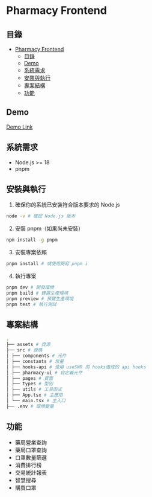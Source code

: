 
# Pharmacy Frontend

## 目錄
- [Pharmacy Frontend](#pharmacy-frontend)
  - [目錄](#目錄)
  - [Demo](#demo)
  - [系統需求](#系統需求)
  - [安裝與執行](#安裝與執行)
  - [專案結構](#專案結構)
  - [功能](#功能)

## Demo

[Demo Link](https://zackweng.github.io/pharmacy_frontend/)

## 系統需求
- Node.js >= 18
- pnpm

## 安裝與執行

1. 確保你的系統已安裝符合版本要求的 Node.js
  ```bash
  node -v # 確認 Node.js 版本
  ```

2. 安裝 pnpm（如果尚未安裝）
  ```bash
  npm install -g pnpm
  ```

3. 安裝專案依賴
  ```bash
  pnpm install # 或使用簡寫 pnpm i
  ```

4. 執行專案
  ```bash
  pnpm dev # 開發環境
  pnpm build # 建置生產環境
  pnpm preview # 預覽生產環境
  pnpm test # 執行測試
  ```

## 專案結構

```bash
.
├── assets # 資源
├── src # 源碼
│ ├── components # 元件
│ ├── constants # 常量
│ ├── hooks-api # 使用 useSWR 的 hooks做成的 api hooks
│ ├── pharmacy-ui # 自定義元件
│ ├── pages # 頁面
│ ├── types # 型別
│ ├── utils # 工具函式
│ ├── App.tsx # 主應用
│ └── main.tsx # 主入口
├── .env # 環境變量
```

## 功能
- 藥局營業查詢
- 藥局口罩查詢
- 口罩數量篩選
- 消費排行榜
- 交易統計報表
- 智慧搜尋
- 購買口罩